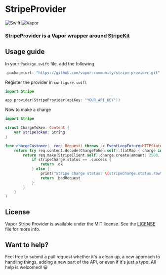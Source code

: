# StripeProvider

![Swift](http://img.shields.io/badge/swift-5.1-brightgreen.svg)
![Vapor](http://img.shields.io/badge/vapor-4.0-brightgreen.svg)


### StripeProvider is a Vapor wrapper around [StripeKit](https://github.com/vapor-community/StripeKit)

## Usage guide
In your `Package.swift` file, add the following

~~~~swift
.package(url: "https://github.com/vapor-community/stripe-provider.git", from: "3.0.0-beta")
~~~~

Register the provider in `configure.swift`
~~~~swift
import Stripe

app.provider(StripeProvider(apiKey: "YOUR_API_KEY"))
~~~~

Now to make a charge
~~~~swift
import Stripe

struct ChargeToken: Content {
    var stripeToken: String
}

func chargeCustomer(_ req: Request) throws -> EventLoopFuture<HTTPStatus> {
    return try req.content.decode(ChargeToken.self).flatMap { charge in
        return req.make(StripeClient.self).charge.create(amount: 2500, currency: .usd, source: charge.stripeToken).map { stripeCharge in
            if stripeCharge.status == .success {
                return .ok
            } else {
                print("Stripe charge status: \(stripeCharge.status.rawValue)")
                return .badRequest
            }
        }
    }
}
~~~~

## License

Vapor Stripe Provider is available under the MIT license. See the [LICENSE](LICENSE) file for more info.

## Want to help?
Feel free to submit a pull request whether it's a clean up, a new approach to handling things, adding a new part of the API, or even if it's just a typo. All help is welcomed! 😀
